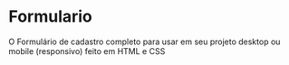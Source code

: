 # Formulario
O Formulário de cadastro completo para usar em seu projeto desktop ou mobile (responsivo) 
feito em HTML e CSS

